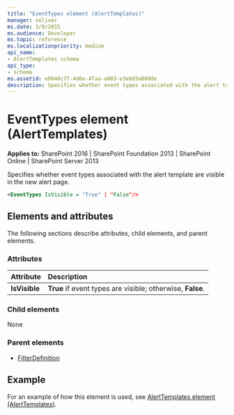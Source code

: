 ```yaml
---
title: "EventTypes element (AlertTemplates)"
manager: soliver
ms.date: 3/9/2015
ms.audience: Developer
ms.topic: reference
ms.localizationpriority: medium
api_name:
- AlertTemplates schema
api_type:
- schema
ms.assetid: e0048c77-4d6e-4faa-a903-e3e8d3a080de
description: Specifies whether event types associated with the alert template are visible in the new alert page.
---
```


# EventTypes element (AlertTemplates)

**Applies to:** SharePoint 2016 | SharePoint Foundation 2013 | SharePoint Online | SharePoint Server 2013

Specifies whether event types associated with the alert template are visible in the new alert page.

```XML
<EventTypes IsVisible = "True" | "False"/>
```

## Elements and attributes

The following sections describe attributes, child elements, and parent elements.

### Attributes

|**Attribute**|**Description**|
|:-----|:-----|
|**IsVisible** <br/> |**True** if event types are visible; otherwise, **False**.  <br/> |

### Child elements

None

### Parent elements

- [FilterDefinition](filterdefinition-element-alerttemplates.md)

## Example

For an example of how this element is used, see [AlertTemplates element (AlertTemplates)](alerttemplates-element-alerttemplates.md).
